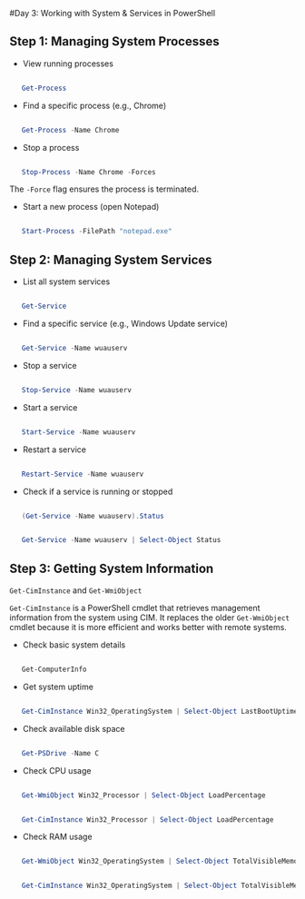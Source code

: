 #Day 3: Working with System & Services in PowerShell

## Step 1: Managing System Processes
- View running processes
```PowerShell

   Get-Process

```

- Find a specific process (e.g., Chrome)

```PowerShell

   Get-Process -Name Chrome

```

- Stop a process
```PowerShell

   Stop-Process -Name Chrome -Forces 

```

The `-Force` flag ensures the process is terminated.

- Start a new process (open Notepad)
```PowerShell

   Start-Process -FilePath "notepad.exe" 

```

## Step 2: Managing System Services

- List all system services
```PowerShell

   Get-Service 

```

- Find a specific service (e.g., Windows Update service)
```PowerShell

   Get-Service -Name wuauserv

```

- Stop a service
```PowerShell

   Stop-Service -Name wuauserv

```

- Start a service
```PowerShell

   Start-Service -Name wuauserv

```

- Restart a service
```PowerShell

   Restart-Service -Name wuauserv

```

- Check if a service is running or stopped
```PowerShell

   (Get-Service -Name wuauserv).Status

```
```PowerShell

   Get-Service -Name wuauserv | Select-Object Status

```

## Step 3: Getting System Information

`Get-CimInstance` and `Get-WmiObject`

`Get-CimInstance` is a PowerShell cmdlet that retrieves management information from the system using CIM.
It replaces the older `Get-WmiObject` cmdlet because it is more efficient and works better with remote systems.

- Check basic system details
```Powershell

   Get-ComputerInfo

```

- Get system uptime
```Powershell

   Get-CimInstance Win32_OperatingSystem | Select-Object LastBootUptime

```

- Check available disk space
```Powershell

   Get-PSDrive -Name C

```

- Check CPU usage
```Powershell

   Get-WmiObject Win32_Processor | Select-Object LoadPercentage

```
```Powershell

   Get-CimInstance Win32_Processor | Select-Object LoadPercentage

```

- Check RAM usage
```Powershell

   Get-WmiObject Win32_OperatingSystem | Select-Object TotalVisibleMemorySize, FreePhysicalMemory

```
```Powershell

   Get-CimInstance Win32_OperatingSystem | Select-Object TotalVisibleMemorySize, FreePhysicalMemory

```


